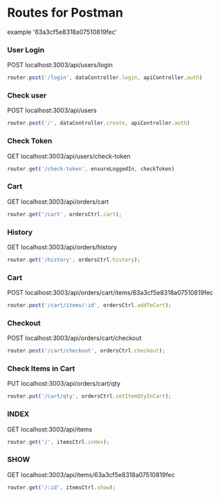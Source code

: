 # Routes for Postman

example '63a3cf5e8318a07510819fec'

### User Login

POST localhost:3003/api/users/login

```js
router.post('/login', dataController.login, apiController.auth)
```

### Check user

POST localhost:3003/api/users

```js
router.post('/', dataController.create, apiController.auth)
```

### Check Token

GET localhost:3003/api/users/check-token

```js
router.get('/check-token', ensureLoggedIn, checkToken)
```



### Cart

GET localhost:3003/api/orders/cart

```js
router.get('/cart', ordersCtrl.cart);
```

### History

GET localhost:3003/api/orders/history

```js
router.get('/history', ordersCtrl.history);
```


### Cart

POST localhost:3003/api/orders/cart/items/63a3cf5e8318a07510819fec

```js
router.post('/cart/items/:id', ordersCtrl.addToCart);
```


### Checkout

POST localhost:3003/api/orders/cart/checkout

```js
router.post('/cart/checkout', ordersCtrl.checkout);
```


### Check Items in Cart

PUT localhost:3003/api/orders/cart/qty

```js
router.put('/cart/qty', ordersCtrl.setItemQtyInCart);
```


### INDEX

GET localhost:3003/api/items

```js
router.get('/', itemsCtrl.index);
```

### SHOW

GET localhost:3003/api/items/63a3cf5e8318a07510819fec

```js
router.get('/:id', itemsCtrl.show);
```



